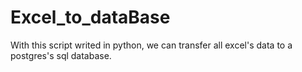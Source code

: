 # Excel_to_dataBase

With this script writed in python, we can transfer all excel's data to a postgres's sql database.

